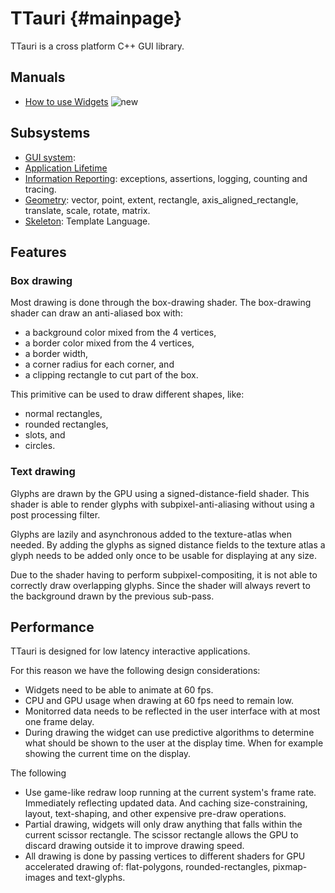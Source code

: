 TTauri {#mainpage}
==================

TTauri is a cross platform C++ GUI library.

Manuals
-------
 - [How to use Widgets](how_to/how_to_use_widgets.md) ![new](media/images/new.png)


Subsystems
----------
 - [GUI system](gui_system.md): 
 - [Application Lifetime](application_lifetime.md)
 - [Information Reporting](information_reporting.md): exceptions, assertions,
   logging, counting and tracing.
 - [Geometry](geometry.md):
   vector, point, extent, rectangle, axis\_aligned\_rectangle, translate, scale,
   rotate, matrix.
 - [Skeleton](skeleton.md): Template Language.

Features
--------

### Box drawing

Most drawing is done through the box-drawing shader.
The box-drawing shader can draw an anti-aliased box with:

 - a background color mixed from the 4 vertices,
 - a border color mixed from the 4 vertices,
 - a border width,
 - a corner radius for each corner, and
 - a clipping rectangle to cut part of the box.

This primitive can be used to draw different shapes, like:

 - normal rectangles,
 - rounded rectangles,
 - slots, and
 - circles.

### Text drawing

Glyphs are drawn by the GPU using a signed-distance-field shader.
This shader is able to render glyphs with subpixel-anti-aliasing
without using a post processing filter.

Glyphs are lazily and asynchronous added to the texture-atlas
when needed. By adding the glyphs as signed distance fields to
the texture atlas a glyph needs to be added only once to be usable
for displaying at any size.

Due to the shader having to perform subpixel-compositing,
it is not able to correctly draw overlapping glyphs. Since
the shader will always revert to the background drawn by the
previous sub-pass.

Performance
-----------

TTauri is designed for low latency interactive applications.

For this reason we have the following design considerations:

 - Widgets need to be able to animate at 60 fps.
 - CPU and GPU usage when drawing at 60 fps need to remain low.
 - Monitorred data needs to be reflected in the user interface
   with at most one frame delay.
 - During drawing the widget can use predictive algorithms to
   determine what should be shown to the user at the display time.
   When for example showing the current time on the display.

The following

 - Use game-like redraw loop running at the current system's
   frame rate. Immediately reflecting updated data. And caching
   size-constraining, layout, text-shaping, and other expensive
   pre-draw operations.
 - Partial drawing, widgets will only draw anything that falls
   within the current scissor rectangle. The scissor rectangle
   allows the GPU to discard drawing outside it to improve
   drawing speed.
 - All drawing is done by passing vertices to different
   shaders for GPU accelerated drawing of: flat-polygons,
   rounded-rectangles, pixmap-images and text-glyphs.
